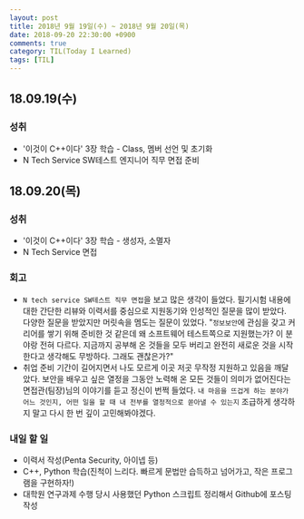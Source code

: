```yaml
---
layout: post
title: 2018년 9월 19일(수) ~ 2018년 9월 20일(목)
date: 2018-09-20 22:30:00 +0900
comments: true
category: TIL(Today I Learned)
tags: [TIL]
---
```


## 18.09.19(수)
### 성취
  - '이것이 C++이다' 3장 학습 - Class, 멤버 선언 및 초기화
  - N Tech Service SW테스트 엔지니어 직무 면접 준비


## 18.09.20(목)  
### 성취
  - '이것이 C++이다' 3장 학습 - 생성자, 소멸자
  - N Tech Service 면접

### 회고
  - `N tech service SW테스트 직무 면접`을 보고 많은 생각이 들었다. 필기시험 내용에 대한 간단한 리뷰와 이력서를 중심으로 지원동기와 인성적인 질문을 많이 받았다. 다양한 질문을 받았지만 머릿속을 멤도는 질문이 있었다. "`정보보안`에 관심을 갖고 커리어를 쌓기 위해 준비한 것 같은데 왜 소프트웨어 테스트쪽으로 지원했는가? 이 분야랑 전혀 다르다. 지금까지 공부해 온 것들을 모두 버리고 완전히 새로운 것을 시작한다고 생각해도 무방하다. 그래도 괜찮은가?"
  - 취업 준비 기간이 길어지면서 나도 모르게 이곳 저곳 무작정 지원하고 있음을 깨달았다. 보안을 배우고 싶은 열정을 그동안 노력해 온 모든 것들이 의미가 없어진다는 면접관(팀장)님의 이야기를 듣고 정신이 번쩍 들었다. `내 마음을 뜨겁게 하는 분야가 어느 것인지, 어떤 일을 할 때 내 전부를 열정적으로 쏟아낼 수 있는지` 조급하게 생각하지 말고 다시 한 번 깊이 고민해봐야겠다.

### 내일 할 일
  - 이력서 작성(Penta Security, 아이넵 등)
  - C++, Python 학습(진척이 느리다. 빠르게 문법만 습득하고 넘어가고, 작은 프로그램을 구현하자!)
  - 대학원 연구과제 수행 당시 사용했던 Python 스크립트 정리해서 Github에 포스팅 작성
